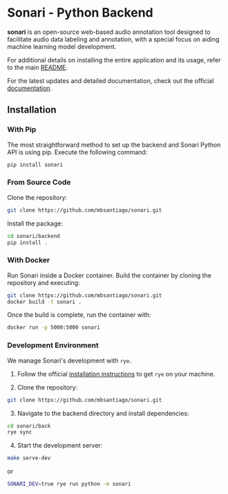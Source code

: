 # Sonari - Python Backend

**sonari** is an open-source web-based audio annotation tool designed to
facilitate audio data labeling and annotation, with a special focus on aiding
machine learning model development.

For additional details on installing the entire application and its usage, refer
to the main [README](https://github.com/mbsantiago/sonari).

For the latest updates and detailed documentation, check out the official
[documentation](https://mbsantiago.github.io/sonari/).

## Installation

### With Pip

The most straightforward method to set up the backend and Sonari Python API is
using pip. Execute the following command:

```bash
pip install sonari
```

### From Source Code

Clone the repository:

```bash
git clone https://github.com/mbsantiago/sonari.git
```

Install the package:

```bash
cd sonari/backend
pip install .
```

### With Docker

Run Sonari inside a Docker container. Build the container by cloning the repository and executing:


```bash
git clone https://github.com/mbsantiago/sonari.git
docker build -t sonari .
```

Once the build is complete, run the container with:

```bash
docker run -p 5000:5000 sonari
```

### Development Environment

We manage Sonari's development with `rye`. 

1. Follow the official [installation instructions](https://rye-up.com/guide/installation/) to get `rye` on your machine.

2. Clone the repository:

```bash
git clone https://github.com/mbsantiago/sonari.git
```

3. Navigate to the backend directory and install dependencies:

```bash
cd sonari/back
rye sync
```

4. Start the development server:

```bash
make serve-dev
```

or

```bash
SONARI_DEV=true rye run python -m sonari
```
